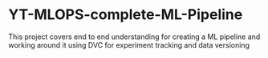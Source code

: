 # YT-MLOPS-complete-ML-Pipeline
This project covers end to end understanding for creating a ML pipeline and working around it using DVC for experiment tracking and data versioning
